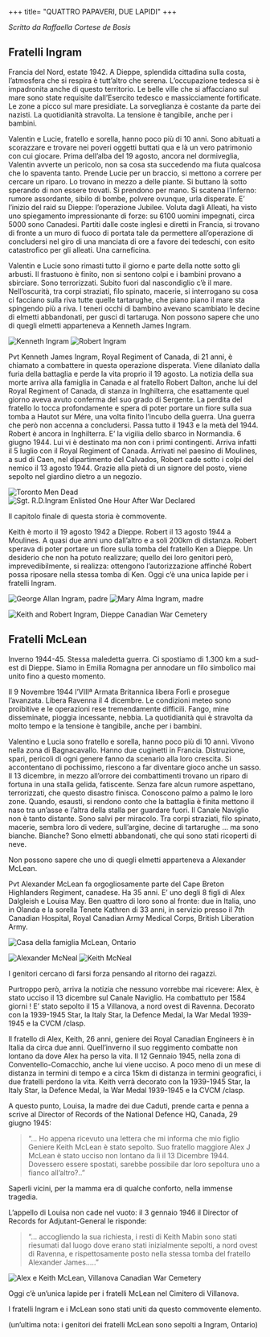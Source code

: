 +++
title= "QUATTRO PAPAVERI, DUE LAPIDI"
+++

*Scritto da Raffaella Cortese de Bosis*


## Fratelli Ingram

Francia del Nord, estate 1942. A Dieppe, splendida cittadina sulla costa, l’atmosfera che si respira è tutt’altro che serena. L’occupazione tedesca si è impadronita anche di questo territorio. Le belle ville che si affacciano sul mare sono state requisite dall’Esercito tedesco e massicciamente fortificate.  Le zone a picco sul mare presidiate. La sorveglianza è costante da parte dei nazisti. La quotidianità stravolta.  La tensione è tangibile, anche per i bambini. 

Valentin e Lucie,  fratello e sorella, hanno poco più di 10 anni. Sono abituati a scorazzare e trovare nei poveri oggetti buttati qua e là un vero patrimonio con cui giocare. Prima dell’alba del 19 agosto, ancora nel dormiveglia, Valentin avverte un pericolo, non sa cosa sta succedendo ma fiuta qualcosa che lo spaventa tanto. Prende Lucie per un braccio, si mettono a correre per cercare un riparo. Lo trovano in mezzo a delle piante. Si buttano là sotto sperando di non essere trovati.  Si prendono per mano. Si scatena l’inferno: rumore assordante, sibilo di bombe, polvere ovunque, urla disperate. E’ l’inizio del raid su Dieppe: l’operazione Jubilee. Voluta dagli Alleati, ha visto uno spiegamento impressionante di forze: su 6100 uomini impegnati, circa 5000 sono Canadesi. Partiti dalle coste inglesi e diretti in Francia, si trovano  di fronte a un muro di fuoco di portata tale da permettere all’operazione di concludersi nel giro di una manciata di ore a favore dei tedeschi,  con esito catastrofico per gli alleati. Una carneficina.

Valentin  e Lucie sono rimasti tutto il giorno e parte della notte sotto gli arbusti. Il frastuono è finito, non si sentono colpi e i bambini provano a sbirciare. Sono terrorizzati. Subito fuori dal nascondiglio c’è il mare. Nell’oscurità, tra corpi  straziati, filo spinato, macerie, si interrogano su cosa ci facciano sulla riva tutte quelle tartarughe, che piano piano  il mare sta spingendo più a riva.  I teneri occhi di bambino avevano scambiato le decine  di elmetti abbandonati,  per gusci di tartaruga.  Non possono sapere che uno di quegli elmetti apparteneva a Kenneth James Ingram.


![Kenneth Ingram](/images/ingram_mclean/kenneth_ingram.png) ![Robert Ingram](/images/ingram_mclean/robert_ingram.png)

Pvt Kenneth James Ingram, Royal Regiment of Canada, di 21 anni, è chiamato a combattere in questa operazione disperata. Viene dilaniato dalla furia della battaglia e perde la vita proprio il 19 agosto. La notizia della sua morte arriva alla famiglia in Canada e al fratello Robert Dalton, anche lui del Royal Regiment of Canada, di stanza in Inghilterra, che esattamente quel giorno aveva avuto conferma del suo grado di Sergente. La perdita del fratello lo tocca profondamente e spera di poter portare un fiore sulla sua tomba a Hautot sur Mére, una volta finito l’incubo della guerra.  Una guerra che però non accenna a concludersi.  Passa tutto il 1943 e la metà del 1944. Robert è ancora in Inghilterra. E’ la vigilia dello sbarco in Normandia. 6 giugno 1944. Lui vi  è destinato  ma non con i primi contingenti. Arriva infatti il 5 luglio con il Royal Regiment of Canada.  Arrivati nel paesino di Moulines, a sud di Caen, nel dipartimento del Calvados, Robert cade sotto i colpi del nemico il 13 agosto 1944. Grazie alla pietà di un signore del posto, viene sepolto nel  giardino dietro a un negozio. 


![Toronto Men Dead](/images/ingram_mclean/newspaper_1.png) ![Sgt. R.D.Ingram Enlisted One Hour After War Declared](/images/ingram_mclean/newspaper_2.png)


Il capitolo finale di questa storia è commovente.

Keith è morto il 19 agosto 1942 a Dieppe. Robert il 13 agosto 1944 a Moulines. A quasi due anni uno dall’altro e a soli 200km di distanza. Robert sperava di poter portare un fiore sulla tomba del fratello Ken a Dieppe. Un desiderio che non ha potuto realizzare; quello dei loro genitori però, imprevedibilmente,  si realizza: ottengono l’autorizzazione affinché Robert possa riposare nella stessa tomba di Ken. Oggi c’è una unica lapide per i fratelli Ingram.

![George Allan Ingram, padre](/images/ingram_mclean/george_allan_ingram.png) ![Mary Alma Ingram, madre](/images/ingram_mclean/mary_alma_ingram.png)

![Keith and Robert Ingram, Dieppe Canadian War Cemetery](/images/ingram_mclean/ingram_gravestone.png)



## Fratelli McLean
Inverno 1944-45.  Stessa maledetta guerra. Ci spostiamo di 1.300 km a sud-est di Dieppe. Siamo in Emilia Romagna per annodare un filo simbolico mai unito fino a questo momento.

Il 9 Novembre 1944  l’VIIIª Armata Britannica libera Forlì e prosegue l’avanzata. Libera Ravenna il 4 dicembre. Le condizioni meteo sono proibitive e le operazioni rese tremendamente difficili. Fango, mine disseminate, pioggia incessante, nebbia. La quotidianità qui è stravolta da molto tempo e la tensione è tangibile, anche per i bambini.

Valentino e Lucia sono fratello e sorella, hanno poco più di 10 anni. Vivono nella zona di Bagnacavallo. Hanno due cuginetti in Francia.  Distruzione, spari, pericoli di ogni genere fanno da scenario alla loro crescita. Si accontentano di pochissimo, riescono a far diventare gioco anche un sasso. Il 13 dicembre, in mezzo all’orrore dei combattimenti trovano un riparo di fortuna in una stalla gelida,  fatiscente. Senza fare alcun rumore aspettano, terrorizzati, che questo disastro finisca. Conoscono palmo a palmo le loro zone. Quando, esausti, si rendono conto che la battaglia è finita mettono il naso tra un’asse e l’altra della stalla per guardare fuori. Il  Canale Naviglio non è tanto distante. Sono salvi per miracolo. Tra corpi  straziati, filo spinato, macerie, sembra loro di vedere, sull’argine, decine di  tartarughe … ma sono bianche. Bianche?  Sono elmetti abbandonati, che qui sono stati ricoperti di neve. 

Non possono sapere che uno di quegli elmetti apparteneva a Alexander McLean.

Pvt Alexander McLean fa orgogliosamente parte del Cape Breton Highlanders Regiment, canadese. Ha 35 anni.  E’  uno degli 8 figli di Alex Dalgleish e Louisa May.  Ben quattro di loro sono al fronte: due in Italia, uno in Olanda e la sorella Tenete Kathren di 33 anni, in servizio presso il  7th Canadian Hospital, Royal Canadian Army Medical Corps, British Liberation Army. 

![Casa della famiglia McLean, Ontario](/images/ingram_mclean/mclean_house.png)

![Alexander McNeal](/images/ingram_mclean/alexander_mclean.png) ![Keith McNeal](/images/ingram_mclean/keith_mclean.png)


I genitori cercano di farsi forza pensando al ritorno dei ragazzi. 

Purtroppo però, arriva la notizia che nessuno vorrebbe mai ricevere:  Alex,  è stato ucciso il 13 dicembre sul Canale Naviglio. Ha combattuto per 1584 giorni !  E’ stato sepolto il 15 a Villanova, a nord ovest di Ravenna. Decorato con la 1939-1945 Star, la Italy Star,  la Defence Medal,  la War Medal 1939-1945 e la CVCM /clasp.

Il fratello di Alex, Keith, 26 anni, geniere dei Royal Canadian Engineers è in Italia da circa  due anni. Quell’inverno il suo reggimento combatte non lontano da dove Alex ha perso la vita. Il 12 Gennaio 1945, nella zona di  Conventello-Comacchio,  anche lui viene ucciso. A poco meno di un mese di distanza in termini di tempo e a circa 15km di distanza in termini geografici, i due fratelli perdono la vita. Keith verrà decorato con la 1939-1945 Star, la Italy Star,  la Defence Medal,  la War Medal 1939-1945 e la CVCM /clasp.

A questo punto, Louisa, la madre dei due Caduti, prende carta e penna a scrive al Director of Records of the National Defence HQ, Canada,  29 giugno 1945:

> “… Ho appena ricevuto una lettera che mi informa che mio figlio Geniere Keith McLean è stato sepolto. Suo fratello maggiore Alex J McLean è stato ucciso non lontano da lì il 13 Dicembre 1944. Dovessero essere spostati, sarebbe possibile dar loro sepoltura uno a fianco all’altro?..”

Saperli vicini, per la mamma era di qualche conforto, nella immense tragedia. 

L’appello di Louisa non cade nel vuoto: il 3 gennaio 1946 il Director of Records for Adjutant-General le risponde:

> “… accogliendo la sua richiesta, i resti di Keith Mabin sono stati riesumati dal luogo dove erano stati inizialmente sepolti, a nord ovest di Ravenna, e rispettosamente posto nella stessa tomba del fratello Alexander James…..”

![Alex e Keith McLean, Villanova Canadian War Cemetery](/images/ingram_mclean/mclean_gravestone.png)

Oggi c’è un’unica lapide per i fratelli McLean nel Cimitero di Villanova. 

I fratelli Ingram e i McLean sono stati uniti da questo commovente elemento. 

(un’ultima nota:  i genitori dei fratelli McLean sono sepolti a Ingram, Ontario)



